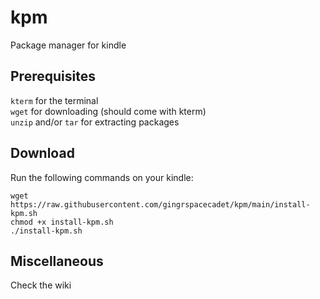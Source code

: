 # kpm
Package manager for kindle

## Prerequisites
`kterm` for the terminal<br>
`wget` for downloading (should come with kterm)<br>
`unzip` and/or `tar` for extracting packages<br>

## Download
Run the following commands on your kindle:
```
wget https://raw.githubusercontent.com/gingrspacecadet/kpm/main/install-kpm.sh
chmod +x install-kpm.sh
./install-kpm.sh
```

## Miscellaneous
Check the wiki
